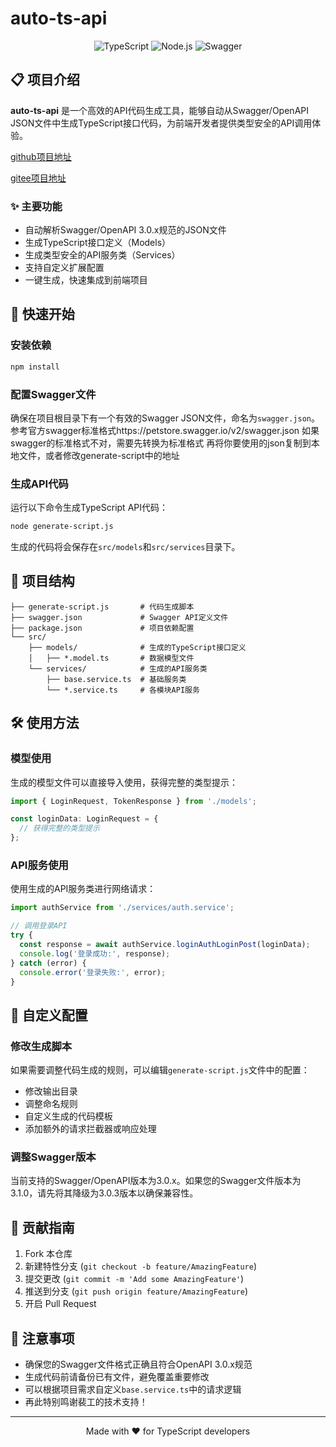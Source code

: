 # auto-ts-api

<p align="center">
  <img src="https://img.shields.io/badge/TypeScript-3178C6?style=for-the-badge&logo=typescript&logoColor=white" alt="TypeScript">
  <img src="https://img.shields.io/badge/Node.js-339933?style=for-the-badge&logo=nodedotjs&logoColor=white" alt="Node.js">
  <img src="https://img.shields.io/badge/Swagger-85EA2D?style=for-the-badge&logo=swagger&logoColor=black" alt="Swagger">
</p>

## 📋 项目介绍

**auto-ts-api** 是一个高效的API代码生成工具，能够自动从Swagger/OpenAPI JSON文件中生成TypeScript接口代码，为前端开发者提供类型安全的API调用体验。

[github项目地址](https://github.com/alenQingshan/auto-ts-api)

[gitee项目地址](https://gitee.com/alenliuqingshan/auto-ts-api)

### ✨ 主要功能
- 自动解析Swagger/OpenAPI 3.0.x规范的JSON文件
- 生成TypeScript接口定义（Models）
- 生成类型安全的API服务类（Services）
- 支持自定义扩展配置
- 一键生成，快速集成到前端项目

## 🚀 快速开始

### 安装依赖

```bash
npm install
```

### 配置Swagger文件

确保在项目根目录下有一个有效的Swagger JSON文件，命名为`swagger.json`。
参考官方swagger标准格式https://petstore.swagger.io/v2/swagger.json
如果swagger的标准格式不对，需要先转换为标准格式
再将你要使用的json复制到本地文件，或者修改generate-script中的地址

### 生成API代码

运行以下命令生成TypeScript API代码：

```bash
node generate-script.js
```

生成的代码将会保存在`src/models`和`src/services`目录下。

## 📁 项目结构

```
├── generate-script.js       # 代码生成脚本
├── swagger.json             # Swagger API定义文件
├── package.json             # 项目依赖配置
└── src/
    ├── models/              # 生成的TypeScript接口定义
    │   ├── *.model.ts       # 数据模型文件
    └── services/            # 生成的API服务类
        ├── base.service.ts  # 基础服务类
        └── *.service.ts     # 各模块API服务
```

## 🛠 使用方法

### 模型使用

生成的模型文件可以直接导入使用，获得完整的类型提示：

```typescript
import { LoginRequest, TokenResponse } from './models';

const loginData: LoginRequest = {
  // 获得完整的类型提示
};
```

### API服务使用

使用生成的API服务类进行网络请求：

```typescript
import authService from './services/auth.service';

// 调用登录API
try {
  const response = await authService.loginAuthLoginPost(loginData);
  console.log('登录成功:', response);
} catch (error) {
  console.error('登录失败:', error);
}
```

## 🔧 自定义配置

### 修改生成脚本

如果需要调整代码生成的规则，可以编辑`generate-script.js`文件中的配置：

- 修改输出目录
- 调整命名规则
- 自定义生成的代码模板
- 添加额外的请求拦截器或响应处理

### 调整Swagger版本

当前支持的Swagger/OpenAPI版本为3.0.x。如果您的Swagger文件版本为3.1.0，请先将其降级为3.0.3版本以确保兼容性。

## 🤝 贡献指南

1. Fork 本仓库
2. 新建特性分支 (`git checkout -b feature/AmazingFeature`)
3. 提交更改 (`git commit -m 'Add some AmazingFeature'`)
4. 推送到分支 (`git push origin feature/AmazingFeature`)
5. 开启 Pull Request

## 📝 注意事项

- 确保您的Swagger文件格式正确且符合OpenAPI 3.0.x规范
- 生成代码前请备份已有文件，避免覆盖重要修改
- 可以根据项目需求自定义`base.service.ts`中的请求逻辑
- 再此特别鸣谢裴工的技术支持！


---

<p align="center">
  Made with ❤️ for TypeScript developers
</p>
